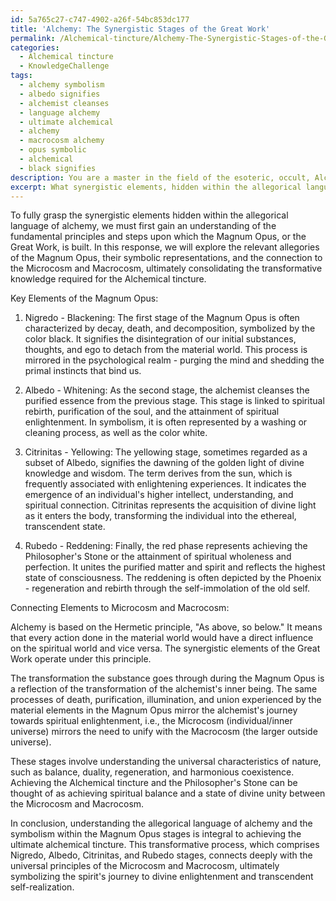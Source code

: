 ```yaml
---
id: 5a765c27-c747-4902-a26f-54bc853dc177
title: 'Alchemy: The Synergistic Stages of the Great Work'
permalink: /Alchemical-tincture/Alchemy-The-Synergistic-Stages-of-the-Great-Work/
categories:
  - Alchemical tincture
  - KnowledgeChallenge
tags:
  - alchemy symbolism
  - albedo signifies
  - alchemist cleanses
  - language alchemy
  - ultimate alchemical
  - alchemy
  - macrocosm alchemy
  - opus symbolic
  - alchemical
  - black signifies
description: You are a master in the field of the esoteric, occult, Alchemical tincture and Education. You are a writer of tests, challenges, books and deep knowledge on Alchemical tincture for initiates and students to gain deep insights and understanding from. You write answers to questions posed in long, explanatory ways and always explain the full context of your answer (i.e., related concepts, formulas, examples, or history), as well as the step-by-step thinking process you take to answer the challenges. Be rigorous and thorough, and summarize the key themes, ideas, and conclusions at the end.
excerpt: What synergistic elements, hidden within the allegorical language of alchemy, must be comprehended and synthesized to transmit the secret knowledge of the Magnum Opus, and how do these elements relate to the universal principles of the Microcosm and Macrocosm to achieve the desired transformative Alchemical tincture?
---
```

To fully grasp the synergistic elements hidden within the allegorical language of alchemy, we must first gain an understanding of the fundamental principles and steps upon which the Magnum Opus, or the Great Work, is built. In this response, we will explore the relevant allegories of the Magnum Opus, their symbolic representations, and the connection to the Microcosm and Macrocosm, ultimately consolidating the transformative knowledge required for the Alchemical tincture.

Key Elements of the Magnum Opus:

1. Nigredo - Blackening:
The first stage of the Magnum Opus is often characterized by decay, death, and decomposition, symbolized by the color black. It signifies the disintegration of our initial substances, thoughts, and ego to detach from the material world. This process is mirrored in the psychological realm - purging the mind and shedding the primal instincts that bind us. 

2. Albedo - Whitening:
As the second stage, the alchemist cleanses the purified essence from the previous stage. This stage is linked to spiritual rebirth, purification of the soul, and the attainment of spiritual enlightenment. In symbolism, it is often represented by a washing or cleaning process, as well as the color white.

3. Citrinitas - Yellowing:
The yellowing stage, sometimes regarded as a subset of Albedo, signifies the dawning of the golden light of divine knowledge and wisdom. The term derives from the sun, which is frequently associated with enlightening experiences. It indicates the emergence of an individual's higher intellect, understanding, and spiritual connection. Citrinitas represents the acquisition of divine light as it enters the body, transforming the individual into the ethereal, transcendent state.

4. Rubedo - Reddening:
Finally, the red phase represents achieving the Philosopher's Stone or the attainment of spiritual wholeness and perfection. It unites the purified matter and spirit and reflects the highest state of consciousness. The reddening is often depicted by the Phoenix - regeneration and rebirth through the self-immolation of the old self.

Connecting Elements to Microcosm and Macrocosm:

Alchemy is based on the Hermetic principle, "As above, so below." It means that every action done in the material world would have a direct influence on the spiritual world and vice versa. The synergistic elements of the Great Work operate under this principle.

The transformation the substance goes through during the Magnum Opus is a reflection of the transformation of the alchemist's inner being. The same processes of death, purification, illumination, and union experienced by the material elements in the Magnum Opus mirror the alchemist's journey towards spiritual enlightenment, i.e., the Microcosm (individual/inner universe) mirrors the need to unify with the Macrocosm (the larger outside universe). 

These stages involve understanding the universal characteristics of nature, such as balance, duality, regeneration, and harmonious coexistence. Achieving the Alchemical tincture and the Philosopher's Stone can be thought of as achieving spiritual balance and a state of divine unity between the Microcosm and Macrocosm.

In conclusion, understanding the allegorical language of alchemy and the symbolism within the Magnum Opus stages is integral to achieving the ultimate alchemical tincture. This transformative process, which comprises Nigredo, Albedo, Citrinitas, and Rubedo stages, connects deeply with the universal principles of the Microcosm and Macrocosm, ultimately symbolizing the spirit's journey to divine enlightenment and transcendent self-realization.
